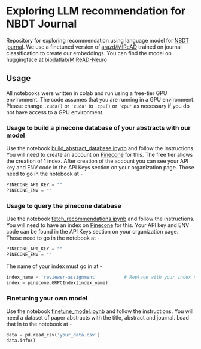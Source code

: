 # Exploring LLM recommendation for NBDT Journal

Repository for exploring recommendation using language model for [NBDT journal](https://nbdt.scholasticahq.com/). We use a finetuned version of [arazd/MIReAD](https://huggingface.co/arazd/MIReAD) trained on journal classification to create our embeddings. You can find the model on huggingface at [biodatlab/MIReAD-Neuro](https://huggingface.co/biodatlab/MIReAD-Neuro)

## Usage

All notebooks were written in colab and run using a free-tier GPU environment. The code assumes that you are running in a GPU environment. Please change `.cuda()` or `'cuda'` to `.cpu()` or `'cpu'` as necessary if you do not have access to a GPU environment.

### Usage to build a pinecone database of your abstracts with our model

Use the notebook [build_abstract_database.ipynb](notebooks/build_abstract_database.ipynb) and follow the instructions.
You will need to create an account on [Pinecone](https://www.pinecone.io/) for this. The free tier allows the creation of 1 index.
After creation of the account you can see your API key and ENV code in the API Keys section on your organization page. Those need to go in the notebook at -

```py
PINECONE_API_KEY = ""
PINECONE_ENV = ""
```

### Usage to query the pinecone database

Use the notebook [fetch_recommendations.ipynb](notebooks/fetch_recommendations.ipynb) and follow the instructions.
You will need to have an index on [Pinecone](https://www.pinecone.io/) for this.
Your API key and ENV code can be found in the API Keys section on your organization page. Those need to go in the notebook at -

```py
PINECONE_API_KEY = ""
PINECONE_ENV = ""
```

The name of your index must go in at - 

```py
index_name = 'reviewer-assignment'          # Replace with your index name
index = pinecone.GRPCIndex(index_name)
```

### Finetuning your own model

Use the notebook [finetune_model.ipynb](notebooks/finetune_model.ipynb) and follow the instructions. 
You will need a dataset of paper abstracts with the title, abstract and journal. Load that in to the notebook at - 

```py
data = pd.read_csv('your_data.csv')
data.info()
```

